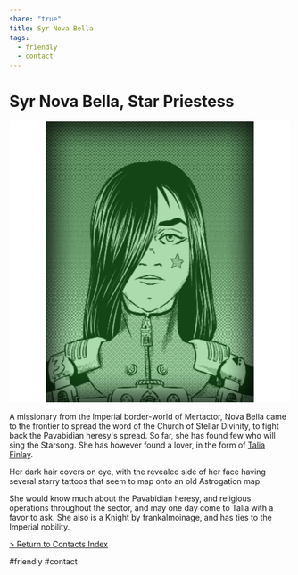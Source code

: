 ```yaml
---
share: "true"
title: Syr Nova Bella
tags:
  - friendly
  - contact
---
```

  
# Syr Nova Bella, Star Priestess  
![NovaBella.png](../Attachments/NovaBella.png)  
  
A missionary from the Imperial border-world of Mertactor, Nova Bella came to the frontier to spread the word of the Church of Stellar Divinity, to fight back the Pavabidian heresy's spread. So far, she has found few who will sing the Starsong. She has however found a lover, in the form of [Talia Finlay](../Crew/TaliaFinlay.md).  
  
Her dark hair covers on eye, with the revealed side of her face having several starry tattoos that seem to map onto an old Astrogation map.    
    
She would know much about the Pavabidian heresy, and religious operations throughout the sector, and may one day come to Talia with a favor to ask. She also is a Knight by frankalmoinage, and has ties to the Imperial nobility.  
  
[> Return to Contacts Index](./index.md)  
  
#friendly #contact